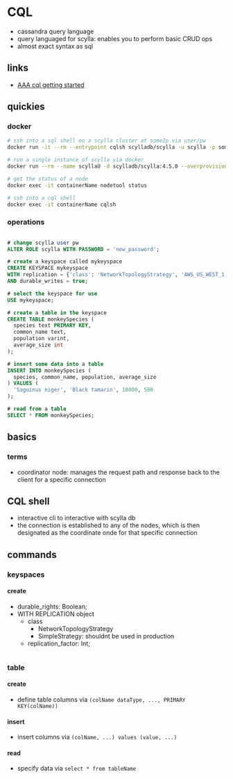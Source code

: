 # CQL

- cassandra query language
- query languaged for scylla: enables you to perform basic CRUD ops
- almost exact syntax as sql

## links

- [AAA cql getting started](https://docs.scylladb.com/getting-started/cqlsh/)

## quickies

### docker

```sh
# ssh into a sql shell oo a scylla cluster at someIp via user/pw
docker run -it --rm --entrypoint cqlsh scylladb/scylla -u scylla -p somepassword some.ip.addr

# run a single instance of scylla via docker
docker run --rm --name scyllaU -d scylladb/scylla:4.5.0 --overprovisioned 1 --smp 1

# get the status of a node
docker exec -it containerName nodetool status

# ssh into a cql shell
docker exec -it containerName cqlsh
```

### operations

```sql

# change scylla user pw
ALTER ROLE scylla WITH PASSWORD = 'new_password';

# create a keyspace called mykeyspace
CREATE KEYSPACE mykeyspace
WITH replication = {'class': 'NetworkTopologyStrategy', 'AWS_US_WEST_1' : 3}
AND durable_writes = true;

# select the keyspace for use
USE mykeyspace;

# create a table in the keyspace
CREATE TABLE monkeySpecies (
  species text PRIMARY KEY,
  common_name text,
  population varint,
  average_size int
);

# insert some data into a table
INSERT INTO monkeySpecies (
  species, common_name, population, average_size
) VALUES (
  'Saguinus niger', 'Black tamarin', 10000, 500
);

# read from a table
SELECT * FROM monkeySpecies;
```

## basics

### terms

- coordinator node: manages the request path and response back to the client for a specific connection

## CQL shell

- interactive cli to interactive with scylla db
- the connection is established to any of the nodes, which is then designated as the coordinate onde for that specific connection

## commands

### keyspaces

#### create

- durable_rights: Boolean;
- WITH REPLICATION object
  - class
    - NetworkTopologyStrategy
    - SimpleStrategy: shouldnt be used in production
  - replication_factor: Int;

```sh


```

### table

#### create

- define table columns via `(colName dataType, ..., PRIMARY KEY(colName))`

#### insert

- insert columns via `(colName, ...) values (value, ...)`

#### read

- specify data via `select * from tableName`
